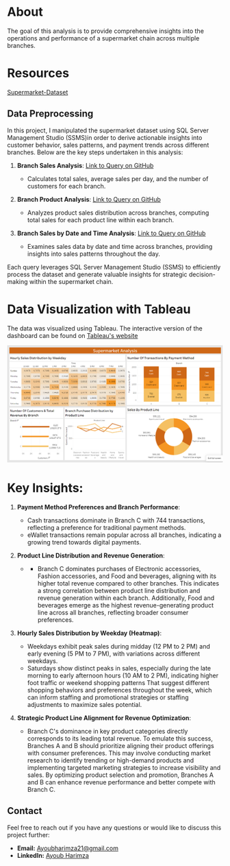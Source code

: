 # About
The goal of this analysis is to provide comprehensive insights into the operations and performance of a supermarket chain across multiple branches.
# Resources
[Supermarket-Dataset](https://www.kaggle.com/datasets/aungpyaeap/supermarket-sales)
## Data Preprocessing 
In this project, I manipulated the supermarket dataset using SQL Server Management Studio (SSMS)in order to derive actionable insights into customer behavior, sales patterns, and payment trends across different branches. Below are the key steps undertaken in this analysis:

1. **Branch Sales Analysis**: [Link to Query on GitHub](https://github.com/Ayoub-Harimza/Supermarket-Analysis/blob/main/SQL%20Files/SQLQuery1.sql)
   - Calculates total sales, average sales per day, and the number of customers for each branch.

2. **Branch Product Analysis**: [Link to Query on GitHub](https://github.com/Ayoub-Harimza/Supermarket-Analysis/blob/main/SQL%20Files/SQLQuery2.sql)
   - Analyzes product sales distribution across branches, computing total sales for each product line within each branch.

3. **Branch Sales by Date and Time Analysis**: [Link to Query on GitHub](https://github.com/Ayoub-Harimza/Supermarket-Analysis/blob/main/SQL%20Files/SQLQuery3.sql)
   - Examines sales data by date and time across branches, providing insights into sales patterns throughout the day.

Each query leverages SQL Server Management Studio (SSMS) to efficiently process the dataset and generate valuable insights for strategic decision-making within the supermarket chain.
# Data Visualization with Tableau
The data was visualized using Tableau. The interactive version of the dashboard can be found on [Tableau's website](https://public.tableau.com/app/profile/ayoub.harimza/viz/Book1_17083666690670/Dashboard1)

![Image](https://github.com/Ayoub-Harimza/Supermarket-Analysis/blob/main/Supermarket%20analysis%20Dashboard.PNG)

# Key Insights:

1. **Payment Method Preferences and Branch Performance**:
    - Cash transactions dominate in Branch C with 744 transactions, reflecting a preference for traditional payment methods.
    - eWallet transactions remain popular across all branches, indicating a growing trend towards digital payments.

2. **Product Line Distribution and Revenue Generation**:
   - - Branch C dominates purchases of Electronic accessories, Fashion accessories, and Food and beverages, aligning with its higher total revenue compared to other branches. This indicates a strong correlation between product line distribution and revenue generation within each branch. Additionally, Food and beverages emerge as the highest revenue-generating product line across all branches, reflecting broader consumer preferences.

3. **Hourly Sales Distribution by Weekday (Heatmap)**:
   - Weekdays exhibit peak sales during midday (12 PM to 2 PM) and early evening (5 PM to 7 PM), with variations across different weekdays.
   - Saturdays show distinct peaks in sales, especially during the late morning to early afternoon hours (10 AM to 2 PM), indicating higher foot traffic or weekend shopping patterns  That suggest different shopping behaviors and preferences throughout the week, which can inform staffing and promotional strategies or staffing adjustments to maximize sales potential.  

5. **Strategic Product Line Alignment for Revenue Optimization**:
   - Branch C's dominance in key product categories directly corresponds to its leading total revenue. To emulate this success, Branches A and B should prioritize aligning their product offerings with consumer preferences. This may involve conducting market research to identify trending or high-demand products and implementing targeted marketing strategies to increase visibility and sales. By optimizing product selection and promotion, Branches A and B can enhance revenue performance and better compete with Branch C.

## Contact

Feel free to reach out if you have any questions or would like to discuss this project further:

- **Email:** Ayoubharimza21@gmail.com
- **LinkedIn:** [Ayoub Harimza](https://www.linkedin.com/in/ayoub-harimza-4926a22a7/)
